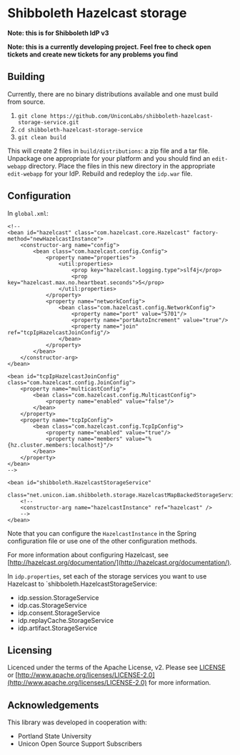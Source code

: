 # Shibboleth Hazelcast storage

**Note: this is for Shibboleth IdP v3**

**Note: this is a currently developing project. Feel free to check open tickets and create new tickets for any problems you find**

## Building

Currently, there are no binary distributions available and one must build from source.

1. `git clone https://github.com/UniconLabs/shibboleth-hazelcast-storage-service.git`
1. `cd shibboleth-hazelcast-storage-service`
1. `git clean build`

This will create 2 files in `build/distributions`: a zip file and a tar file. Unpackage one appropriate for your platform
and you should find an `edit-webapp` directory. Place the files in this new directory in the appropriate `edit-webapp`
for your IdP. Rebuild and redeploy the `idp.war` file.

## Configuration

In `global.xml`:

```
<!--
<bean id="hazelcast" class="com.hazelcast.core.Hazelcast" factory-method="newHazelcastInstance">
    <constructor-arg name="config">
        <bean class="com.hazelcast.config.Config">
            <property name="properties">
                <util:properties>
                    <prop key="hazelcast.logging.type">slf4j</prop>
                    <prop key="hazelcast.max.no.heartbeat.seconds">5</prop>
                </util:properties>
            </property>
            <property name="networkConfig">
                <bean class="com.hazelcast.config.NetworkConfig">
                    <property name="port" value="5701"/>
                    <property name="portAutoIncrement" value="true"/>
                    <property name="join" ref="tcpIpHazelcastJoinConfig"/>
                </bean>
            </property>
        </bean>
    </constructor-arg>
</bean>

<bean id="tcpIpHazelcastJoinConfig" class="com.hazelcast.config.JoinConfig">
    <property name="multicastConfig">
        <bean class="com.hazelcast.config.MulticastConfig">
            <property name="enabled" value="false"/>
        </bean>
    </property>
    <property name="tcpIpConfig">
        <bean class="com.hazelcast.config.TcpIpConfig">
            <property name="enabled" value="true"/>
            <property name="members" value="%{hz.cluster.members:localhost}"/>
        </bean>
    </property>
</bean>
-->

<bean id="shibboleth.HazelcastStorageService"
      class="net.unicon.iam.shibboleth.storage.HazelcastMapBackedStorageService">
    <!--
    <constructor-arg name="hazelcastInstance" ref="hazelcast" />
    -->
</bean>
```

Note that you can configure the `HazelcastInstance` in the Spring configuration file or use one of the other configuration
methods.

For more information about configuring Hazelcast, see [http://hazelcast.org/documentation/](http://hazelcast.org/documentation/).

In `idp.properties`, set each of the storage services you want to use Hazelcast to `shibboleth.HazelcastStorageService:

* idp.session.StorageService
* idp.cas.StorageService
* idp.consent.StorageService
* idp.replayCache.StorageService
* idp.artifact.StorageService

## Licensing

Licenced under the terms of the Apache License, v2. Please see [LICENSE](LICENSE) or [http://www.apache.org/licenses/LICENSE-2.0](http://www.apache.org/licenses/LICENSE-2.0) for more information.

## Acknowledgements

This library was developed in cooperation with:

* Portland State University
* Unicon Open Source Support Subscribers